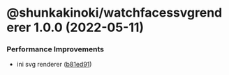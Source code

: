# @shunkakinoki/watchfacessvgrenderer 1.0.0 (2022-05-11)

### Performance Improvements

- ini svg renderer ([b81ed91](https://github.com/shunkakinoki/contracts/commit/b81ed915b6bd694cf70167dfed826ab4a61c907a))
